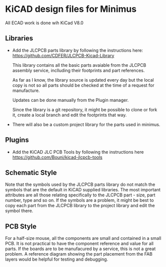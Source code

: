 # KiCAD design files for Minimus

All ECAD work is done wih KiCad V8.0

## Libraries

 - Add the JLCPCB parts library by following the instructions here:
    https://github.com/CDFER/JLCPCB-Kicad-Library

    This library contains all the basic parts avaiable from the JLCPCB assembly service, inclluding their footprints and part references.

    As far as I know, the library source is updated every day but the local copy is not so all parts should be checked at the time of a request for manufacture.

    Updates can be done manually from the Plugin manager.

    Since the library is a git repository, it might be possible to clone or fork it, create a local branch and edit the footprints that way.

 - There will also be a custom project library for the parts used in minimus.

## Plugins

 - Add the KiCAD JLC PCB Tools by following the instructions here
     https://github.com/Bouni/kicad-jlcpcb-tools


## Schematic Style

Note that the symbols used by the JLCPCB parts library do not match the symbols that are the default in KiCAD supplied libraries. The most important attributes are all those relating specifically to the JLCPCB part - size, part number, type and so on. If the symbols are a problem, it might be best to copy each part from the JLCPCB library to the project library and edit the symbol there.


## PCB Style

For a half-size mouse, all the components are small and contained in a small PCB. It is not practical to have the component reference and value for all parts. If the boards are to be manufacured by a service, this is not a great problem. A reference diagram showing the part placement from the FAB layers would be helpful for testing and debugging.




